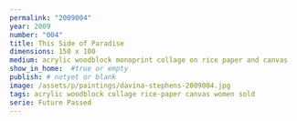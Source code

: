 ```yaml
---
permalink: "2009004"
year: 2009
number: "004"
title: This Side of Paradise
dimensions: 150 x 100
medium: acrylic woodblock monoprint collage on rice paper and canvas
show_in_home:  #true or empty
publish: # notyet or blank
image: /assets/p/paintings/davina-stephens-2009004.jpg
tags: acrylic woodblock collage rice-paper canvas women sold
serie: Future Passed
---
```

